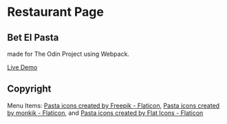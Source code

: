 # Restaurant Page

## Bet El Pasta

made for The Odin Project using Webpack.

[Live Demo](https://muudar.github.io/restaurant-page/)

## Copyright

Menu Items: <a href="https://www.flaticon.com/free-icons/pasta" title="pasta icons">Pasta icons created by Freepik - Flaticon</a>, <a href="https://www.flaticon.com/free-icons/pasta" title="pasta icons">Pasta icons created by monkik - Flaticon</a>, and <a href="https://www.flaticon.com/free-icons/pasta" title="pasta icons">Pasta icons created by Flat Icons - Flaticon</a>
